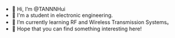- 👋 Hi, I’m @TANNNHui
- 👀 I'm a student in electronic engineering.
- 🌱 I’m currently learning RF and Wireless Transmission Systems。
- 💞️ Hope that you can find something interesting here!

<!---
TANNNHui/TANNNHui is a ✨ special ✨ repository because its `README.md` (this file) appears on your GitHub profile.
You can click the Preview link to take a look at your changes.
--->
